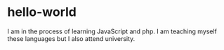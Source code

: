 # hello-world
I am in the process of learning JavaScript and php.
I am teaching myself these languages but I also attend university.
